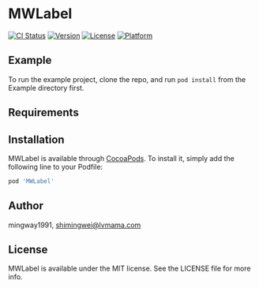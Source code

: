# MWLabel

[![CI Status](https://img.shields.io/travis/mingway1991/MWLabel.svg?style=flat)](https://travis-ci.org/mingway1991/MWLabel)
[![Version](https://img.shields.io/cocoapods/v/MWLabel.svg?style=flat)](https://cocoapods.org/pods/MWLabel)
[![License](https://img.shields.io/cocoapods/l/MWLabel.svg?style=flat)](https://cocoapods.org/pods/MWLabel)
[![Platform](https://img.shields.io/cocoapods/p/MWLabel.svg?style=flat)](https://cocoapods.org/pods/MWLabel)

## Example

To run the example project, clone the repo, and run `pod install` from the Example directory first.

## Requirements

## Installation

MWLabel is available through [CocoaPods](https://cocoapods.org). To install
it, simply add the following line to your Podfile:

```ruby
pod 'MWLabel'
```

## Author

mingway1991, shimingwei@lvmama.com

## License

MWLabel is available under the MIT license. See the LICENSE file for more info.

